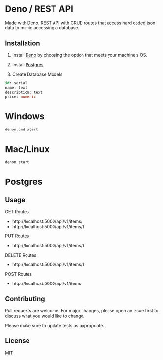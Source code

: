 # Deno / REST API

Made with Deno. REST API with CRUD routes that access hard coded json data to mimic accessing a database.

## Installation

1. Install [Deno](https://deno.land/#installation) by choosing the option that meets your machine's OS.

2. Install [Postgres](https://www.postgresql.org/)

3. Create Database Models

```sql
id: serial
name: text
description: text
price: numeric
```

# Windows

```bash
denon.cmd start
```

# Mac/Linux

```bash
denon start
```

# Postgres

## Usage

GET Routes
* http://localhost:5000/api/v1/items/
* http://localhost:5000/api/v1/items/1

PUT Routes
* http://localhost:5000/api/v1/items/1

DELETE Routes
* http://localhost:5000/api/v1/items/1

POST Routes
* http://localhost:5000/api/v1/items

## Contributing
Pull requests are welcome. For major changes, please open an issue first to discuss what you would like to change.

Please make sure to update tests as appropriate.

## License
[MIT](https://choosealicense.com/licenses/mit/)
